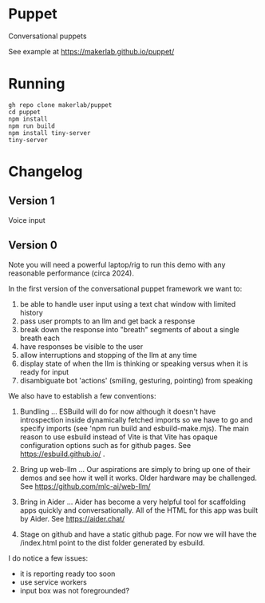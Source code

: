 # Puppet

Conversational puppets

See example at https://makerlab.github.io/puppet/

# Running

```
gh repo clone makerlab/puppet
cd puppet
npm install
npm run build
npm install tiny-server
tiny-server
```

# Changelog

## Version 1

Voice input

## Version 0

Note you will need a powerful laptop/rig to run this demo with any reasonable performance (circa 2024).

In the first version of the conversational puppet framework we want to:

1) be able to handle user input using a text chat window with limited history
2) pass user prompts to an llm and get back a response
3) break down the response into "breath" segments of about a single breath each
4) have responses be visible to the user
5) allow interruptions and stopping of the llm at any time
6) display state of when the llm is thinking or speaking versus when it is ready for input
7) disambiguate bot 'actions' (smiling, gesturing, pointing) from speaking

We also have to establish a few conventions:

1) Bundling ... ESBuild will do for now although it doesn't have introspection inside dynamically fetched imports so we have to go and specify imports (see 'npm run build and esbuild-make.mjs). The main reason to use esbuild instead of Vite is that Vite has opaque configuration options such as for github pages. See https://esbuild.github.io/ .

2) Bring up web-llm ... Our aspirations are simply to bring up one of their demos and see how it well it works. Older hardware may be challenged. See https://github.com/mlc-ai/web-llm/

3) Bring in Aider ... Aider has become a very helpful tool for scaffolding apps quickly and conversationally. All of the HTML for this app was built by Aider. See https://aider.chat/ 

4) Stage on github and have a static github page. For now we will have the /index.html point to the dist folder generated by esbuild.

I do notice a few issues:

- it is reporting ready too soon
- use service workers
- input box was not foregrounded?
